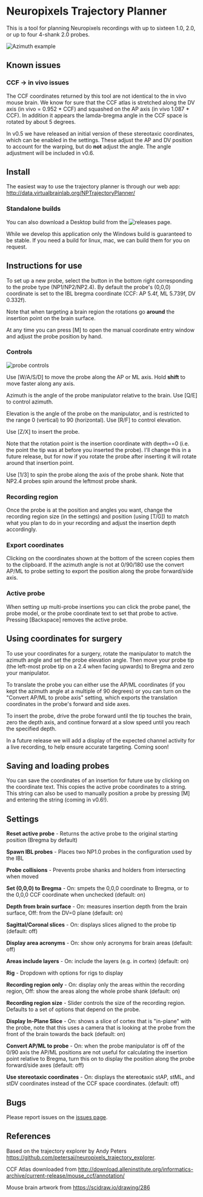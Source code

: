 # Neuropixels Trajectory Planner

This is a tool for planning Neuropixels recordings with up to sixteen 1.0, 2.0, or up to four 4-shank 2.0 probes.

![Azimuth example](https://github.com/dbirman/NPTrajectoryPlanner/raw/main/Images/2021_12_6_v0.1.1.png)

## Known issues

### CCF -> in vivo issues

The CCF coordinates returned by this tool are not identical to the in vivo mouse brain. We know for sure that the CCF atlas is stretched along the DV axis (in vivo = 0.952 * CCF) and squashed on the AP axis (in vivo 1.087 * CCF). In addition it appears the lamda-bregma angle in the CCF space is rotated by about 5 degrees.

In v0.5 we have released an initial version of these stereotaxic coordinates, which can be enabled in the settings. These adjust the AP and DV position to account for the warping, but do **not** adjust the angle. The angle adjustment will be included in v0.6.

## Install

The easiest way to use the trajectory planner is through our web app: http://data.virtualbrainlab.org/NPTrajectoryPlanner/

### Standalone builds

You can also download a Desktop build from the ![releases page](https://github.com/dbirman/NPTrajectoryPlanner/releases).

While we develop this application only the Windows build is guaranteed to be stable. If you need a build for linux, mac, we can build them for you on request.

<!-- ### Additional linux instructions

To run the linux executable you need to go to the unzipped folder and run `chmod +x` on the .x86_64 file. Some users may run into permissions issues, in which case running ` chown -R yourusername .` from within the folder should repair those. -->

<!-- ### Additional mac instructions

The mac executable currently only runs on MacOS **Mojave** and earlier. You will probably have a security issue because the app is unsigned. Go to Systems Preferences > Security & Privacy > General and allow the file to "run anyway".  -->

## Instructions for use

To set up a new probe, select the button in the bottom right corresponding to the probe type (NP1/NP2/NP2.4). By default the probe's (0,0,0) coordinate is set to the IBL bregma coordinate (CCF: AP 5.4f, ML 5.739f, DV 0.332f).

Note that when targeting a brain region the rotations go **around** the insertion point on the brain surface. 

At any time you can press [M] to open the manual coordinate entry window and adjust the probe position by hand. 

### Controls

![probe controls](https://github.com/dbirman/NPTrajectoryPlanner/raw/main/Images/ProbeControls.png)

Use [W/A/S/D] to move the probe along the AP or ML axis. Hold **shift** to move faster along any axis.

Azimuth is the angle of the probe manipulator relative to the brain. Use [Q/E] to control azimuth.

Elevation is the angle of the probe on the manipulator, and is restricted to the range 0 (vertical) to 90 (horizontal). Use [R/F] to control elevation.

Use [Z/X] to insert the probe.

Note that the rotation point is the insertion coordinate with depth==0 (i.e. the point the tip was at before you inserted the probe). I'll change this in a future release, but for now if you rotate the probe after inserting it will rotate around that insertion point.

Use [1/3] to spin the probe along the axis of the probe shank. Note that NP2.4 probes spin around the leftmost probe shank.

### Recording region

Once the probe is at the position and angles you want, change the recording region size (in the settings) and position (using [T/G]) to match what you plan to do in your recording and adjust the insertion depth accordingly.

### Export coordinates

Clicking on the coordinates shown at the bottom of the screen copies them to the clipboard. If the azimuth angle is not at 0/90/180 use the convert AP/ML to probe setting to export the position along the probe forward/side axis.

### Active probe

When setting up multi-probe insertions you can click the probe panel, the probe model, or the probe coordinate text to set that probe to active. Pressing [Backspace] removes the active probe. 

## Using coordinates for surgery

To use your coordinates for a surgery, rotate the manipulator to match the azimuth angle and set the probe elevation angle. Then move your probe tip (the left-most probe tip on a 2.4 when facing upwards) to Bregma and zero your manipulator.

To translate the probe you can either use the AP/ML coordinates (if you kept the azimuth angle at a multiple of 90 degrees) or you can turn on the "Convert AP/ML to probe axis" setting, which exports the translation coordinates in the probe's forward and side axes.

To insert the probe, drive the probe forward until the tip touches the brain, zero the depth axis, and continue forward at a slow speed until you reach the specified depth.

In a future release we will add a display of the expected channel activity for a live recording, to help ensure accurate targeting. Coming soon!

## Saving and loading probes

You can save the coordinates of an insertion for future use by clicking on the coordinate text. This copies the active probe coordinates to a string. This string can also be used to manually position a probe by pressing [M] and entering the string (coming in v0.6!). 

## Settings

**Reset active probe** - Returns the active probe to the original starting position (Bregma by default)

**Spawn IBL probes** - Places two NP1.0 probes in the configuration used by the IBL

**Probe collisions** - Prevents probe shanks and holders from intersecting when moved

**Set (0,0,0) to Bregma** - On: smpets the 0,0,0 coordinate to Bregma, or to the 0,0,0 CCF coordinate when unchecked (default: on)

**Depth from brain surface** - On: measures insertion depth from the brain surface, Off: from the DV=0 plane (default: on)

**Sagittal/Coronal slices** - On: displays slices aligned to the probe tip (default: off)

**Display area acronyms** - On: show only acronyms for brain areas (default: off)

**Areas include layers** - On: include the layers (e.g. in cortex) (default: on)

**Rig** - Dropdown with options for rigs to display

**Recording region only** - On: display only the areas within the recording region, Off: show the areas along the whole probe shank (default: on)

**Recording region size** - Slider controls the size of the recording region. Defaults to a set of options that depend on the probe.

**Display In-Plane Slice** - On: shows a slice of cortex that is "in-plane" with the probe, note that this uses a camera that is looking at the probe from the front of the brain towards the back (default: on)

**Convert AP/ML to probe** - On: when the probe manipulator is off of the 0/90 axis the AP/ML positions are not useful for calculating the insertion point relative to Bregma, turn this on to display the position along the probe forward/side axes (default: off)

**Use stereotaxic coordinates** - On: displays the **s**tereo**t**axic stAP, stML, and stDV coordinates instead of the CCF space coordinates. (default: off)

## Bugs

Please report issues on the [issues page](https://github.com/dbirman/NPTrajectoryPlanner/issues).

## References

Based on the trajectory explorer by Andy Peters https://github.com/petersaj/neuropixels_trajectory_explorer. 

CCF Atlas downloaded from http://download.alleninstitute.org/informatics-archive/current-release/mouse_ccf/annotation/ 

Mouse brain artwork from https://scidraw.io/drawing/286
